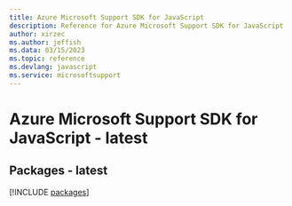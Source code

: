 ```yaml
---
title: Azure Microsoft Support SDK for JavaScript
description: Reference for Azure Microsoft Support SDK for JavaScript
author: xirzec
ms.author: jeffish
ms.data: 03/15/2023
ms.topic: reference
ms.devlang: javascript
ms.service: microsoftsupport
---
```

# Azure Microsoft Support SDK for JavaScript - latest
## Packages - latest
[!INCLUDE [packages](microsoft-support-index.md)]